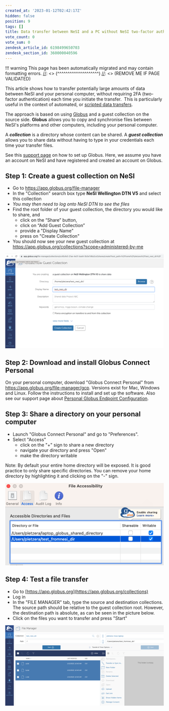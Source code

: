 ```yaml
---
created_at: '2023-01-12T02:42:17Z'
hidden: false
position: 9
tags: []
title: Data transfer between NeSI and a PC without NeSI two-factor authentication
vote_count: 0
vote_sum: 0
zendesk_article_id: 6198499650703
zendesk_section_id: 360000040596
---
```




[//]: <> (REMOVE ME IF PAGE VALIDATED)
[//]: <> (vvvvvvvvvvvvvvvvvvvv)
!!! warning
    This page has been automatically migrated and may contain formatting errors.
[//]: <> (^^^^^^^^^^^^^^^^^^^^)
[//]: <> (REMOVE ME IF PAGE VALIDATED)

This article shows how to transfer potentially large amounts of data
between NeSI and your personal computer, without requiring 2FA
(two-factor authentication) each time you initiate the transfer.  This
is particularly useful in the context of automated, or [scripted data
transfers](https://support.nesi.org.nz/hc/en-gb/articles/6202743496591).

The approach is based on using
[Globus](https://support.nesi.org.nz/hc/en-gb/articles/4405623380751-Data-Transfer-using-Globus-V5)
and a guest collection on the source side. **Globus** allows you to copy
and synchronise files between NeSI's platforms and other computers,
including your personal computer.

A ***collection*** is a directory whose content can be shared. A
***guest collection*** allows you to share data without having to type
in your credentials each time your transfer files.

See this [support
page](https://support.nesi.org.nz/hc/en-gb/articles/4405623380751) on
how to set up Globus. Here, we assume you have an account on NeSI and
have registered and created an account on Globus.

## Step 1: Create a guest collection on NeSI

-   Go to <https://app.globus.org/file-manager>
-   In the "Collection" search box type **NeSI Wellington DTN V5** and
    select this collection
-   *You may then need to log onto NeSI DTN to see the files*
-   Find the root folder of your guest collection, the directory you
    would like to share, and
    -   click on the “Share” button,
    -   click on “Add Guest Collection”
    -   provide a "Display Name"
    -   press on "Create Collection"
-   You should now see your new guest collection at
    <https://app.globus.org/collections?scope=administered-by-me>

![mceclip0.png](../../assets/images/Data_transfer_between_NeSI_and_a_PC_without_NeSI_two_factor_authentication.png)

## Step 2: Download and install Globus Connect Personal

On your personal computer, download "Globus Connect Personal" from
<https://app.globus.org/file-manager/gcp>. Versions exist for Mac,
Windows and Linux. Follow the instructions to install and set up the
software. Also see our support page about [Personal Globus Endpoint
Configuration](https://support.nesi.org.nz/hc/en-gb/articles/360000217915).

## Step 3: Share a directory on your personal computer

-   Launch "Globus Connect Personal" and go to "Preferences". 
-   Select "Access"
    -   click on the "+" sign to share a new directory
    -   navigate your directory and press "Open"
    -   make the directory writable

Note: By default your entire home directory will be exposed. It is good
practice to only share specific directories. You can remove your home
directory by highlighting it and clicking on the "-" sign.

![mceclip1.png](../../assets/images/Data_transfer_between_NeSI_and_a_PC_without_NeSI_two_factor_authentication_0.png)

## Step 4: Test a file transfer

-   Go to [https://app.globus.org](https://app.globus.org/collections)
-   Log in
-   In the "FILE MANAGER" tab, type the source and destination
    collections. The source path should be relative to the guest
    collection root. However, the destination path is absolute, as can
    be seen in the picture below.
-   Click on the files you want to transfer and press "Start"

![mceclip3.png](../../assets/images/Data_transfer_between_NeSI_and_a_PC_without_NeSI_two_factor_authentication_1.png)
